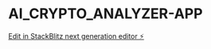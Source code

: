 # AI_CRYPTO_ANALYZER-APP

[Edit in StackBlitz next generation editor ⚡️](https://stackblitz.com/~/github.com/SaadKeita/AI_CRYPTO_ANALYZER-APP)